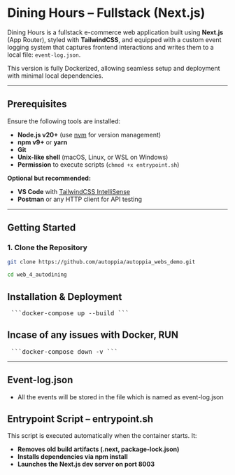 
# Dining Hours – Fullstack (Next.js)

Dining Hours is a fullstack e-commerce web application built using **Next.js** (App Router), styled with **TailwindCSS**, and equipped with a custom event logging system that captures frontend interactions and writes them to a local file: `event-log.json`.

This version is fully Dockerized, allowing seamless setup and deployment with minimal local dependencies.

---
## Prerequisites

Ensure the following tools are installed:

- **Node.js v20+** (use [nvm](https://github.com/nvm-sh/nvm) for version management)
- **npm v9+** or **yarn**
- **Git**
- **Unix-like shell** (macOS, Linux, or WSL on Windows)
- **Permission** to execute scripts (`chmod +x entrypoint.sh`)

**Optional but recommended:**

- **VS Code** with [TailwindCSS IntelliSense](https://marketplace.visualstudio.com/items?itemName=bradlc.vscode-tailwindcss)
- **Postman** or any HTTP client for API testing

---

## Getting Started

### 1. Clone the Repository

```bash
git clone https://github.com/autoppia/autoppia_webs_demo.git

cd web_4_autodining
```
## Installation & Deployment
<pre> ```docker-compose up --build ``` </pre>

## Incase of any issues with Docker, RUN
<pre> ```docker-compose down -v ``` </pre>

---
## Event-log.json
- All the events will be stored in the file which is named as event-log.json


## Entrypoint Script – entrypoint.sh
This script is executed automatically when the container starts. It:
- **Removes old build artifacts (.next, package-lock.json)**
- **Installs dependencies via npm install**
- **Launches the Next.js dev server on port 8003**